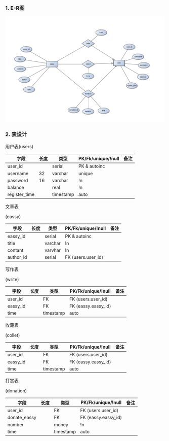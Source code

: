 
### 1. E-R图
![数据库设计](images/da-design.png)

### 2. 表设计



用户表(users)

| 字段          | 长度 | 类型      | PK/Fk/unique/!null | 备注 |
| ------------- | ---- | --------- | ------------------ | ---- |
| user_id       |      | serial    | PK & autoinc       |      |
| username      | 32   | varchar   | unique             |      |
| password      | 16   | varchar   | !n                 |      |
| balance       |      | real      | !n                 |      |
| register_time |      | timestamp | auto               |      |



文章表

(eassy)

| 字段      | 长度 | 类型    | PK/Fk/unique/!null | 备注 |
| --------- | ---- | ------- | ------------------ | ---- |
| eassy_id  |      | serial  | PK & autoinc       |      |
| title     |      | varchar | !n                 |      |
| contant   |      | varvhar | !n                 |      |
| author_id |      | serial  | FK (users.user_id) |      |



写作表

(write)

| 字段     | 长度 | 类型      | PK/Fk/unique/!null  | 备注 |
| -------- | ---- | --------- | ------------------- | ---- |
| user_id  |      | FK        | FK (users.user_id)  |      |
| eassy_id |      | FK        | FK (eassy.eassy_id) |      |
| time     |      | timestamp | auto                |      |



收藏表

(collet)

| 字段     | 长度 | 类型      | PK/Fk/unique/!null  | 备注 |
| -------- | ---- | --------- | ------------------- | ---- |
| user_id  |      | FK        | FK (users.user_id)  |      |
| eassy_id |      | FK        | FK (eassy.eassy_id) |      |
| time     |      | timestamp | auto                |      |



打赏表

(donation)

| 字段         | 长度 | 类型      | PK/Fk/unique/!null  | 备注 |
| ------------ | ---- | --------- | ------------------- | ---- |
| user_id      |      | FK        | FK (users.user_id)  |      |
| donate_eassy |      | FK        | FK (eassy.eassy_id) |      |
| number       |      | money     | !n                  |      |
| time         |      | timestamp | auto                |      |


